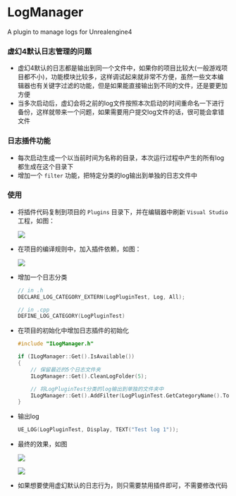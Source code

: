 # LogManager
A plugin to manage logs for Unrealengine4

### 虚幻4默认日志管理的问题 ###

* 虚幻4默认的日志都是输出到同一个文件中，如果你的项目比较大(一般游戏项目都不小)，功能模块比较多，这样调试起来就非常不方便，虽然一些文本编辑器也有关键字过滤的功能，但是如果能直接输出到不同的文件，还是要更加方便
* 当多次启动后，虚幻会将之前的log文件按照本次启动的时间重命名一下进行备份，这样就带来一个问题，如果需要用户提交log文件的话，很可能会拿错文件

### 日志插件功能 ###

* 每次启动生成一个以当前时间为名称的目录，本次运行过程中产生的所有log都生成在这个目录下
* 增加一个 `filter` 功能，把特定分类的log输出到单独的日志文件中

### 使用 ###

* 将插件代码复制到项目的 `Plugins` 目录下，并在编辑器中刷新 `Visual Studio` 工程，如图：

	![](http://7xqxmb.com1.z0.glb.clouddn.com/blog/images/copy_src.png)

* 在项目的编译规则中，加入插件依赖，如图：

	![](http://7xqxmb.com1.z0.glb.clouddn.com/blog/images/add_reference.png)

* 增加一个日志分类
	``` cpp
	// in .h
	DECLARE_LOG_CATEGORY_EXTERN(LogPluginTest, Log, All);

	// in .cpp
	DEFINE_LOG_CATEGORY(LogPluginTest)
	```

* 在项目的初始化中增加日志插件的初始化
	``` cpp
	#include "ILogManager.h"

	if (ILogManager::Get().IsAvailable())
    {
		// 保留最近的5个日志文件夹
        ILogManager::Get().CleanLogFolder(5);

		// 将LogPluginTest分类的log输出到单独的文件夹中
        ILogManager::Get().AddFilter(LogPluginTest.GetCategoryName().ToString(), true);
    }
	```

* 输出log
	``` cpp
	UE_LOG(LogPluginTest, Display, TEXT("Test log 1"));
	```

* 最终的效果，如图

	![](http://7xqxmb.com1.z0.glb.clouddn.com/blog/images/folder_list.png)

	![](http://7xqxmb.com1.z0.glb.clouddn.com/blog/images/log_detail.png)

* 如果想要使用虚幻默认的日志行为，则只需要禁用插件即可，不需要修改代码